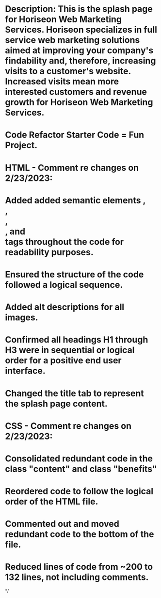 # Description: This is the splash page for Horiseon Web Marketing Services. Horiseon specializes in full service web marketing solutions aimed at improving your company's findability and, therefore, increasing visits to a customer's website. Increased visits mean more interested customers and revenue growth for Horiseon Web Marketing Services.

# Code Refactor Starter Code = Fun Project.

# HTML - Comment re changes on 2/23/2023:

# Added added semantic elements <head>, <main>, <section>, <nav>, and <footer> tags throughout the code for readability purposes.

# Ensured the structure of the code followed a logical sequence.

# Added alt descriptions for all images.

# Confirmed all headings H1 through H3 were in sequential or logical order for a positive end user interface.

# Changed the title tab to represent the splash page content.

# CSS - Comment re changes on 2/23/2023:

# Consolidated redundant code in the class "content" and class "benefits"

# Reordered code to follow the logical order of the HTML file.

# Commented out and moved redundant code to the bottom of the file.

# Reduced lines of code from ~200 to 132 lines, not including comments.

\*/
